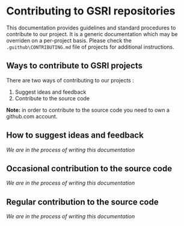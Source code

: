 # Contributing to GSRI repositories

This documentation provides guidelines and standard procedures to contribute to our project. It is a generic documentation which may be overriden on a per-project basis. Please check the `.guithub\CONTRIBUTING.md` file of projects for additional instructions.

## Ways to contribute to GSRI projects

There are two ways of contributing to our projects :

1. Suggest ideas and feedback
1. Contribute to the source code

**Note:** in order to contribute to the source code you need to own a github.com account.

## How to suggest ideas and feedback

*We are in the process of writing this documentation*

## Occasional contribution to the source code

*We are in the process of writing this documentation*

## Regular contribution to the source code

*We are in the process of writing this documentation*
